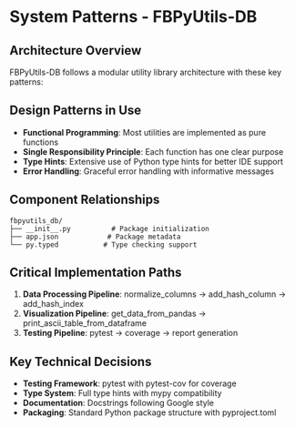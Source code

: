 # System Patterns - FBPyUtils-DB

## Architecture Overview
FBPyUtils-DB follows a modular utility library architecture with these key patterns:

## Design Patterns in Use
- **Functional Programming**: Most utilities are implemented as pure functions
- **Single Responsibility Principle**: Each function has one clear purpose
- **Type Hints**: Extensive use of Python type hints for better IDE support
- **Error Handling**: Graceful error handling with informative messages

## Component Relationships
```
fbpyutils_db/
├── __init__.py          # Package initialization
├── app.json            # Package metadata
└── py.typed           # Type checking support
```

## Critical Implementation Paths
1. **Data Processing Pipeline**: normalize_columns → add_hash_column → add_hash_index
2. **Visualization Pipeline**: get_data_from_pandas → print_ascii_table_from_dataframe
3. **Testing Pipeline**: pytest → coverage → report generation

## Key Technical Decisions
- **Testing Framework**: pytest with pytest-cov for coverage
- **Type System**: Full type hints with mypy compatibility
- **Documentation**: Docstrings following Google style
- **Packaging**: Standard Python package structure with pyproject.toml
